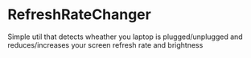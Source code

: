 # RefreshRateChanger
Simple util that detects wheather you laptop is plugged/unplugged and reduces/increases your screen refresh rate and brightness
